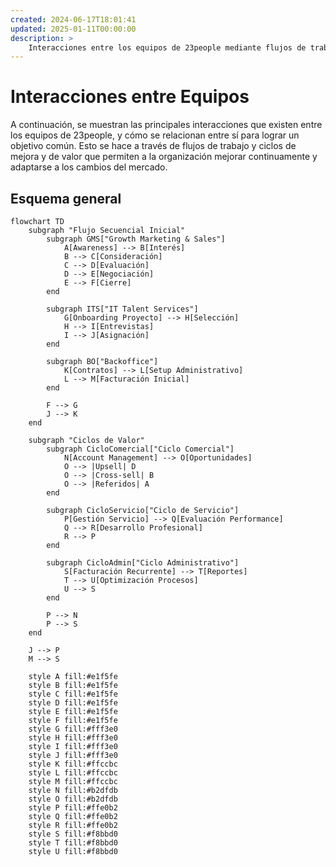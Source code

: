 ```yaml
---
created: 2024-06-17T18:01:41
updated: 2025-01-11T00:00:00
description: >
    Interacciones entre los equipos de 23people mediante flujos de trabajo y ciclos de mejoras y de valor.
---
```


# Interacciones entre Equipos

A continuación, se muestran las principales interacciones que existen entre los equipos de 23people, y cómo se relacionan entre sí para lograr un objetivo común. Esto se hace a través de flujos de trabajo y ciclos de mejora y de valor que permiten a la organización mejorar continuamente y adaptarse a los cambios del mercado.

## Esquema general

```mermaid
flowchart TD
    subgraph "Flujo Secuencial Inicial"
        subgraph GMS["Growth Marketing & Sales"]
            A[Awareness] --> B[Interés]
            B --> C[Consideración]
            C --> D[Evaluación]
            D --> E[Negociación]
            E --> F[Cierre]
        end

        subgraph ITS["IT Talent Services"]
            G[Onboarding Proyecto] --> H[Selección]
            H --> I[Entrevistas]
            I --> J[Asignación]
        end

        subgraph BO["Backoffice"]
            K[Contratos] --> L[Setup Administrativo]
            L --> M[Facturación Inicial]
        end

        F --> G
        J --> K
    end

    subgraph "Ciclos de Valor"
        subgraph CicloComercial["Ciclo Comercial"]
            N[Account Management] --> O[Oportunidades]
            O --> |Upsell| D
            O --> |Cross-sell| B
            O --> |Referidos| A
        end

        subgraph CicloServicio["Ciclo de Servicio"]
            P[Gestión Servicio] --> Q[Evaluación Performance]
            Q --> R[Desarrollo Profesional]
            R --> P
        end

        subgraph CicloAdmin["Ciclo Administrativo"]
            S[Facturación Recurrente] --> T[Reportes]
            T --> U[Optimización Procesos]
            U --> S
        end

        P --> N
        P --> S
    end

    J --> P
    M --> S

    style A fill:#e1f5fe
    style B fill:#e1f5fe
    style C fill:#e1f5fe
    style D fill:#e1f5fe
    style E fill:#e1f5fe
    style F fill:#e1f5fe
    style G fill:#fff3e0
    style H fill:#fff3e0
    style I fill:#fff3e0
    style J fill:#fff3e0
    style K fill:#ffccbc
    style L fill:#ffccbc
    style M fill:#ffccbc
    style N fill:#b2dfdb
    style O fill:#b2dfdb
    style P fill:#ffe0b2
    style Q fill:#ffe0b2
    style R fill:#ffe0b2
    style S fill:#f8bbd0
    style T fill:#f8bbd0
    style U fill:#f8bbd0
```
